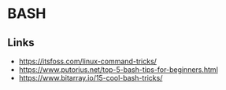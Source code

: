 # BASH

## Links

- https://itsfoss.com/linux-command-tricks/
- https://www.putorius.net/top-5-bash-tips-for-beginners.html
- https://www.bitarray.io/15-cool-bash-tricks/

